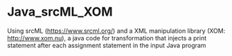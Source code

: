# Java_srcML_XOM
Using srcML (https://www.srcml.org/) and a XML manipulation library (XOM: http://www.xom.nu),  a java code for transformation 
that injects a print statement after each assignment statement in the input Java program
